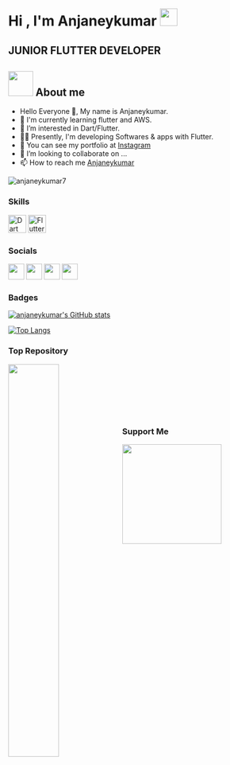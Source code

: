
<h1>Hi , I'm Anjaneykumar <img src="https://media.giphy.com/media/hvRJCLFzcasrR4ia7z/giphy.gif" width="35"></h1>
<h2>  JUNIOR FLUTTER DEVELOPER </h2>

## <img src = "https://user-images.githubusercontent.com/63050133/156777293-72a6e681-2582-4a9d-ad92-09d1181d47c7.gif" width = 50px height = 50px>  About me

- Hello Everyone 👋, My name is Anjaneykumar.<br>
- 🌱 I'm  currently learning flutter and AWS.<br>
- 🔆 I’m interested in Dart/Flutter.<br>
- 👨‍💻 Presently, I'm developing Softwares & apps with Flutter.
- 👀 You can see my portfolio at [Instagram](http://www.linkedin.com/in/anjaneykumar7)<br>
- 💞️ I’m looking to collaborate on ...
- 📫 How to reach me <a href="https://anjaneykumar.blogspot.com" target="_blank" rel="noreferrer">Anjaneykumar</a>
 


<img src="https://komarev.com/ghpvc/?username=anjaneykumar7&label=Profile%20views&color=8042fc&style=plastic" alt="anjaneykumar7" /> 

### Skills

<p align="left">
<a href="https://dart.dev/" target="_blank" rel="noreferrer"><img src="https://raw.githubusercontent.com/danielcranney/readme-generator/main/public/icons/skills/dart-colored.svg" width="36" height="36" alt="Dart" /></a>
<a href="https://flutter.dev/" target="_blank" rel="noreferrer"><img src="https://raw.githubusercontent.com/danielcranney/readme-generator/main/public/icons/skills/flutter-colored.svg" width="36" height="36" alt="Flutter" /></a>
</p>

### Socials

<p align="left"> 
<a href="http://www.instagram.com/anjaneykunar7" target="_blank" rel="noreferrer"><img src="https://raw.githubusercontent.com/danielcranney/readme-generator/main/public/icons/socials/instagram.svg" width="32" height="32" /></a>
<a href="https://www.youtube.com/c/anjaneykumar7" target="_blank" rel="noreferrer"><img src="https://raw.githubusercontent.com/danielcranney/readme-generator/main/public/icons/socials/youtube.svg" width="32" height="32" /></a>
<a href="https://znap.link/CodeWithFlexz" target="_blank" rel="noreferrer"><img src="https://uploads-ssl.webflow.com/6026bc921eff07d61a132750/602843b7b4409e5ea0cbcc1c_social-logo-2.png" width="32" height="32" /></a>
<a href="https://www.github.com/anjaneykumar7" target="_blank" rel="noreferrer"><img src="https://raw.githubusercontent.com/danielcranney/readme-generator/main/public/icons/socials/github.svg" width="32" height="32" /></a>
</p>

### Badges
<a href="http://www.github.com/anjaneykumar7"><img src="https://github-readme-stats.vercel.app/api?username=anjaneykumar7&show_icons=true&hide=&count_private=true&title_color=8042fc&text_color=ffffff&icon_color=8042fc&bg_color=000000&hide_border=true&show_icons=true" alt="anjaneykumar's GitHub stats" /></a>




[![Top Langs](https://github-readme-stats.vercel.app/api/top-langs/?username=anjaneykumar7&layout=compact)](https://github.com/anjaneykumar7)

### Top Repository
<div width="100%" align="center"><a href="https://github.com/anjaneykumar7/Sneakers-shop-app-Flutter" align="left"><img align="left" width="45%" src="https://github-readme-stats.vercel.app/api/pin/?username=anjaneykumar7&repo=Sneakers-shop-app-Flutter&title_color=8042fc&text_color=ffffff&icon_color=8042fc&bg_color=000000&hide_border=true&locale=en" /></a></div><br /><br /><br /><br /><br /><br />

### Support Me
<a href="https://www.buymeacoffee.com/anjaneykumar7"><img src="https://cdn.buymeacoffee.com/buttons/v2/default-yellow.png" width="200" /></a>




 








<!---
anjaneykumar7/anjaneykumar7 is a ✨ special ✨ repository because its `README.md` (this file) appears on your GitHub profile.
You can click the Preview link to take a look at your changes.
--->
